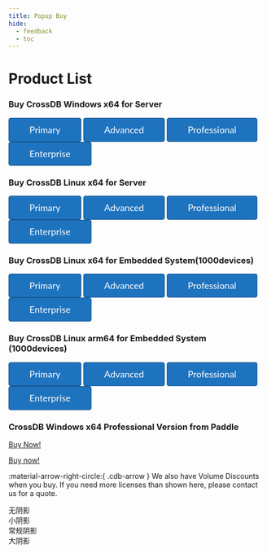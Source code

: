 ```yaml
---
title: Popup Buy
hide:
  - feedback
  - toc
---
```


# Product List

<style>

.cdb-arrow {
	font-size: 26px;
    color: #81d742;
}

.button {
    color: #fff;
    background-color: #1e73be;
    font-family: "Lato",sans-serif;
    font-weight: 400;
    line-height: 1.2;
    line-height: 45px;
    min-height: 45px;
    font-size: 18px;
    text-transform: none;
    border: 1px solid #165389;
    border-radius: 4px;
    padding: 0 40px;
    cursor: pointer;
}

.button:hover {
    color: #000;
    background-color: #81d742;
    border: 1px solid #63b526;
}
</style>

### Buy CrossDB Windows x64 for Server
<script
	id="fsc-api"
	src="https://sbl.onfastspring.com/sbl/0.9.4/fastspring-builder.min.js"
	type="text/javascript"
	data-storefront="crossdb.test.onfastspring.com/popup-crossdb">
</script>

<button class="button" data-fsc-item-path-value='cross-embedded-database' data-fsc-action="Add, Checkout" >
	Primary
</button>
<button class="button" data-fsc-item-path-value='cross-embedded-database' data-fsc-action="Add, Checkout" >
	Advanced
</button>
<button class="button" data-fsc-item-path-value='cross-embedded-database' data-fsc-action="Add, Checkout" >
	Professional
</button>
<button class="button" data-fsc-item-path-value='cross-embedded-database' data-fsc-action="Add, Checkout" >
	Enterprise
</button>

### Buy CrossDB Linux x64 for Server
<button class="button" data-fsc-item-path-value='cross-embedded-database' data-fsc-action="Add, Checkout" >
	Primary
</button>
<button class="button" data-fsc-item-path-value='cross-embedded-database' data-fsc-action="Add, Checkout" >
	Advanced
</button>
<button class="button" data-fsc-item-path-value='cross-embedded-database' data-fsc-action="Add, Checkout" >
	Professional
</button>
<button class="button" data-fsc-item-path-value='cross-embedded-database' data-fsc-action="Add, Checkout" >
	Enterprise
</button>

### Buy CrossDB Linux x64 for Embedded System(1000devices)
<button class="button" data-fsc-item-path-value='cross-embedded-database' data-fsc-action="Add, Checkout" >
	Primary
</button>
<button class="button" data-fsc-item-path-value='cross-embedded-database' data-fsc-action="Add, Checkout" >
	Advanced
</button>
<button class="button" data-fsc-item-path-value='cross-embedded-database' data-fsc-action="Add, Checkout" >
	Professional
</button>
<button class="button" data-fsc-item-path-value='cross-embedded-database' data-fsc-action="Add, Checkout" >
	Enterprise
</button>

### Buy CrossDB Linux arm64 for Embedded System (1000devices)
<button class="button" data-fsc-item-path-value='cross-embedded-database' data-fsc-action="Add, Checkout" >
	Primary
</button>
<button class="button" data-fsc-item-path-value='cross-embedded-database' data-fsc-action="Add, Checkout" >
	Advanced
</button>
<button class="button" data-fsc-item-path-value='cross-embedded-database' data-fsc-action="Add, Checkout" >
	Professional
</button>
<button class="button" data-fsc-item-path-value='cross-embedded-database' data-fsc-action="Add, Checkout" >
	Enterprise
</button>


### CrossDB Windows x64 Professional Version from Paddle
<script src="https://cdn.paddle.com/paddle/paddle.js"></script>
<script type="text/javascript">
  Paddle.Setup({ vendor: 168148 });
</script>

<a href="#!" class="paddle_button" data-product="821041">Buy Now!</a>

<script>
    (function (document, src, libName, config) {
        var script             = document.createElement('script');
        script.src             = src;
        script.async           = true;
        var firstScriptElement = document.getElementsByTagName('script')[0];
        script.onload          = function () {
            for (var namespace in config) {
                if (config.hasOwnProperty(namespace)) {
                    window[libName].setup.setConfig(namespace, config[namespace]);
                }
            }
            window[libName].register();
        };

        firstScriptElement.parentNode.insertBefore(script, firstScriptElement);
    })(document, 'https://secure.2checkout.com/checkout/client/twoCoInlineCart.js', 'TwoCoInlineCart',{"app":{"merchant":"254310101981","iframeLoad":"checkout"},"cart":{"host":"https:\/\/secure.2checkout.com","customization":"inline-one-step"}});
</script>

<a href="#buy" class="avangate_button" product-code="7GM9GTYDR8" product-quantity="1">Buy now!</a>

:material-arrow-right-circle:{ .cdb-arrow } We also have Volume Discounts when you buy. If you need more licenses than shown here, please contact us for a quote.

<div class="shadow-none p-3 mb-5 bg-light rounded">无阴影</div>
<div class="shadow-sm p-3 mb-5 bg-white rounded">小阴影</div>
<div class="shadow p-3 mb-5 bg-white rounded">常规阴影</div>
<div class="shadow-lg p-3 mb-5 bg-info rounded">大阴影</div>
